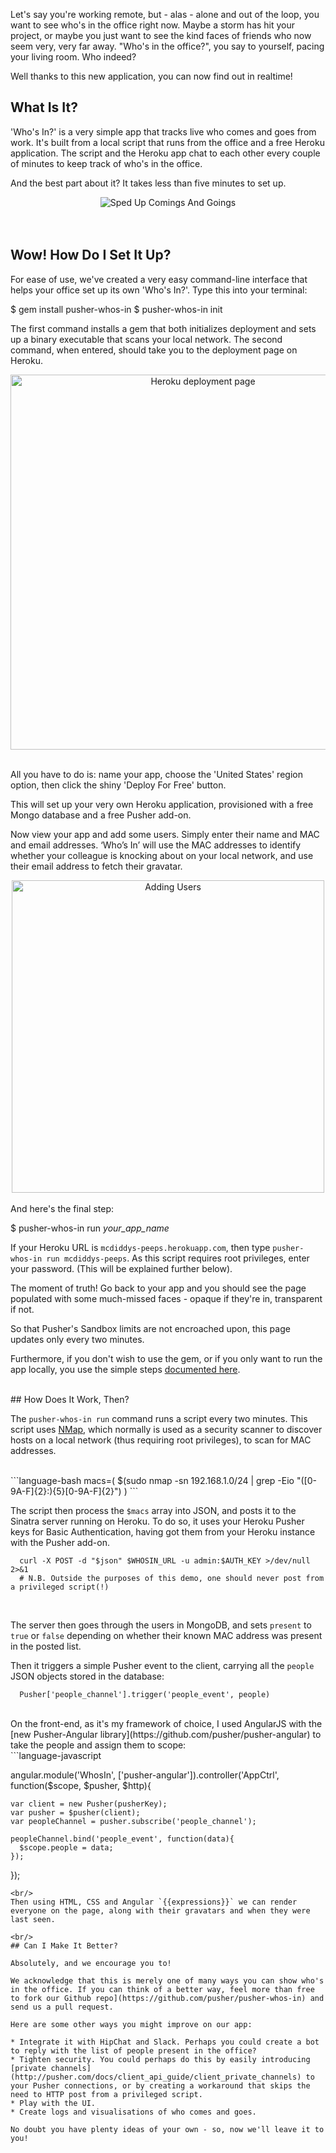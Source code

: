 Let's say you're working remote, but - alas - alone and out of the loop, you want to see who's in the office right now. Maybe a storm has hit your project, or maybe you just want to see the kind faces of friends who now seem very, very far away. "Who's in the office?", you say to yourself, pacing your living room. Who indeed?

Well thanks to this new application, you can now find out in realtime!

## What Is It?

'Who's In?' is a very simple app that tracks live who comes and goes from work. It's built from a local script that runs from the office and a free Heroku application. The script and the Heroku app chat to each other every couple of minutes to keep track of who's in the office.

And the best part about it? It takes less than five minutes to set up.
<br/>
<div style="text-align:center">
<img src="https://raw.githubusercontent.com/pusher/pusher-whos-in-gem/master/screenshots/whosingif2.gif" alt="Sped Up Comings And Goings" />
</div>   
<br/><br/>

## Wow! How Do I Set It Up?

For ease of use, we've created a very easy command-line interface that helps your office set up its own 'Who's In?'. Type this into your terminal:

  $ gem install pusher-whos-in
  $ pusher-whos-in init
    
The first command installs a gem that both initializes deployment and sets up a binary executable that scans your local network. The second command, when entered, should take you to the deployment page on Heroku. 

<div style="text-align:center">
<img src="https://raw.githubusercontent.com/pusher/pusher-whos-in-gem/master/screenshots/heroku.jpg" width="600px" height="auto" alt="Heroku deployment page" />
</div>
<br/>

All you have to do is: name your app, choose the 'United States' region option, then click the shiny 'Deploy For Free' button.

This will set up your very own Heroku application, provisioned with a free Mongo database and a free Pusher add-on.

Now view your app and add some users. Simply enter their name and MAC and email addresses. ‘Who’s In’ will use the MAC addresses to identify whether your colleague is knocking about on your local network, and use their email address to fetch their gravatar.
<br/>
<div style="text-align:center">
<img src="https://raw.githubusercontent.com/pusher/pusher-whos-in-gem/master/screenshots/add_colleague.gif" alt="Adding Users" width="500px" height="auto"/>
</div>
<br/>
And here's the final step:

  $ pusher-whos-in run _your_app_name_
  
If your Heroku URL is `mcdiddys-peeps.herokuapp.com`, then type `pusher-whos-in run mcdiddys-peeps`. As this script requires root privileges, enter your password. (This will be explained further below).

The moment of truth! Go back to your app and you should see the page populated with some much-missed faces - opaque if they're in, transparent if not.

So that Pusher's Sandbox limits are not encroached upon, this page updates only every two minutes.

Furthermore, if you don't wish to use the gem, or if you only want to run the app locally, you use the simple steps [documented here](https://github.com/pusher/pusher-whos-in-gem).

<br/>
## How Does It Work, Then?


<!-- The command `pusher-whos-in run` scans the local network every two minutes and posts to a Sinatra server. Using [NMap](http://nmap.org), which normally is used as a security scanner to discover hosts on a local network (thus requiring root privileges), we can create an array of MAC addresses. -->

The `pusher-whos-in run` command runs a script every two minutes. This script uses [NMap](http://nmap.org), which normally is used as a security scanner to discover hosts on a local network (thus requiring root privileges), to scan for MAC addresses.

<br/>
```language-bash
  macs=( $(sudo nmap -sn 192.168.1.0/24 | grep -Eio "([0-9A-F]{2}:){5}[0-9A-F]{2}") )
```
<br/>

The script then process the `$macs` array into JSON, and posts it to the Sinatra server running on Heroku. To do so, it uses your Heroku Pusher keys for Basic Authentication, having got them from your Heroku instance with the Pusher add-on.
<br/>
```language-bash
  curl -X POST -d "$json" $WHOSIN_URL -u admin:$AUTH_KEY >/dev/null 2>&1
  # N.B. Outside the purposes of this demo, one should never post from a privileged script(!)
```
<br/>

The server then goes through the users in MongoDB, and sets `present` to `true` or `false` depending on whether their known MAC address was present in the posted list. 

Then it triggers a simple Pusher event to the client, carrying all the `people` JSON objects stored in the database:
<br/>
```language-ruby
  Pusher['people_channel'].trigger('people_event', people)
```
<br/>
On the front-end, as it's my framework of choice, I used AngularJS with the [new Pusher-Angular library](https://github.com/pusher/pusher-angular) to take the people and assign them to scope:
<br/>
```language-javascript

  angular.module('WhosIn', ['pusher-angular']).controller('AppCtrl', function($scope, $pusher, $http){

    var client = new Pusher(pusherKey);
    var pusher = $pusher(client);
    var peopleChannel = pusher.subscribe('people_channel');

    peopleChannel.bind('people_event', function(data){
      $scope.people = data;
    });

  });
```
<br/>
Then using HTML, CSS and Angular `{{expressions}}` we can render everyone on the page, along with their gravatars and when they were last seen.

<br/>
## Can I Make It Better?

Absolutely, and we encourage you to! 

We acknowledge that this is merely one of many ways you can show who's in the office. If you can think of a better way, feel more than free to fork our Github repo](https://github.com/pusher/pusher-whos-in) and send us a pull request.

Here are some other ways you might improve on our app:

* Integrate it with HipChat and Slack. Perhaps you could create a bot to reply with the list of people present in the office?
* Tighten security. You could perhaps do this by easily introducing [private channels](http://pusher.com/docs/client_api_guide/client_private_channels) to your Pusher connections, or by creating a workaround that skips the need to HTTP post from a privileged script.
* Play with the UI.
* Create logs and visualisations of who comes and goes.

No doubt you have plenty ideas of your own - so, now we'll leave it to you!